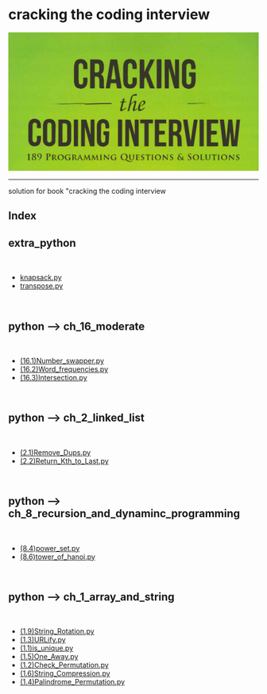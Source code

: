 <p text-align="center"><h1>cracking the coding interview</h1></p><center><img src="img/img.png" alt="image" /></center><hr/>solution for book "cracking the coding interview<p text-align="center"><h2> Index </h2></p><h2>extra_python</h2><br/><ul> <li><a href=" ./extra_python " >knapsack.py</a></li> <li><a href=" ./extra_python " >transpose.py</a></li></ul><br/><h2>python --> ch_16_moderate</h2><br/><ul> <li><a href=" ./python/ch_16_moderate " >(16.1)Number_swapper.py</a></li> <li><a href=" ./python/ch_16_moderate " >(16.2)Word_frequencies.py</a></li> <li><a href=" ./python/ch_16_moderate " >(16.3)Intersection.py</a></li></ul><br/><h2>python --> ch_2_linked_list</h2><br/><ul> <li><a href=" ./python/ch_2_linked_list " >(2.1)Remove_Dups.py</a></li> <li><a href=" ./python/ch_2_linked_list " >(2.2)Return_Kth_to_Last.py</a></li></ul><br/><h2>python --> ch_8_recursion_and_dynaminc_programming</h2><br/><ul> <li><a href=" ./python/ch_8_recursion_and_dynaminc_programming " >(8.4)power_set.py</a></li> <li><a href=" ./python/ch_8_recursion_and_dynaminc_programming " >(8.6)tower_of_hanoi.py</a></li></ul><br/><h2>python --> ch_1_array_and_string</h2><br/><ul> <li><a href=" ./python/ch_1_array_and_string " >(1.9)String_Rotation.py</a></li> <li><a href=" ./python/ch_1_array_and_string " >(1.3)URLify.py</a></li> <li><a href=" ./python/ch_1_array_and_string " >(1.1)is_unique.py</a></li> <li><a href=" ./python/ch_1_array_and_string " >(1.5)One_Away.py</a></li> <li><a href=" ./python/ch_1_array_and_string " >(1.2)Check_Permutation.py</a></li> <li><a href=" ./python/ch_1_array_and_string " >(1.6)String_Compression.py</a></li> <li><a href=" ./python/ch_1_array_and_string " >(1.4)Palindrome_Permutation.py</a></li></ul><br/>
